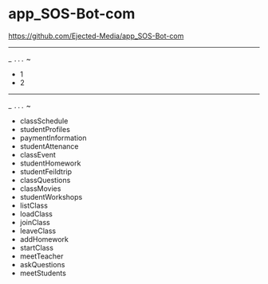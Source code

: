 # app_SOS-Bot-com

https://github.com/Ejected-Media/app_SOS-Bot-com 

--- 
_ `...` ~

+ 1
+ 2

--- 
_ `...` ~

+ classSchedule
+ studentProfiles
+ paymentInformation
+ studentAttenance
+ classEvent
+ studentHomework
+ studentFeildtrip
+ classQuestions
+ classMovies
+ studentWorkshops
+ listClass
+ loadClass
+ joinClass
+ leaveClass 
+ addHomework 
+ startClass 
+ meetTeacher
+ askQuestions 
+ meetStudents



